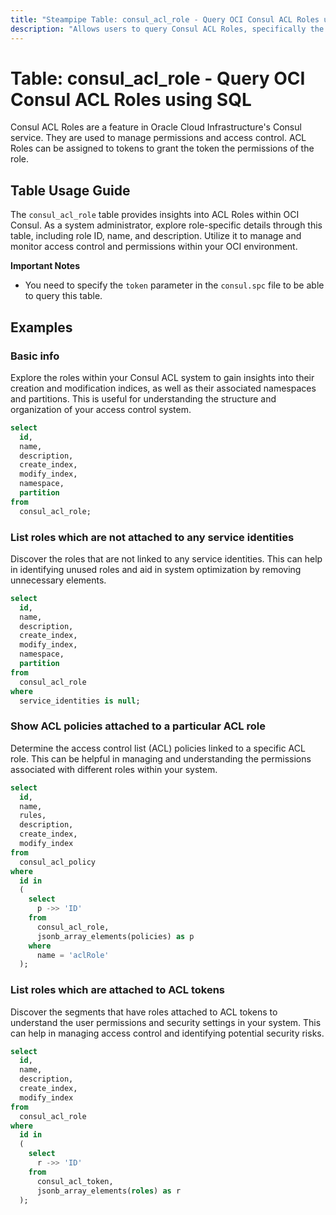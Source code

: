 ```yaml
---
title: "Steampipe Table: consul_acl_role - Query OCI Consul ACL Roles using SQL"
description: "Allows users to query Consul ACL Roles, specifically the role ID, name, and description, providing insights into access control and permissions."
---
```


# Table: consul_acl_role - Query OCI Consul ACL Roles using SQL

Consul ACL Roles are a feature in Oracle Cloud Infrastructure's Consul service. They are used to manage permissions and access control. ACL Roles can be assigned to tokens to grant the token the permissions of the role.

## Table Usage Guide

The `consul_acl_role` table provides insights into ACL Roles within OCI Consul. As a system administrator, explore role-specific details through this table, including role ID, name, and description. Utilize it to manage and monitor access control and permissions within your OCI environment.

**Important Notes**
- You need to specify the `token` parameter in the `consul.spc` file to be able to query this table.

## Examples

### Basic info
Explore the roles within your Consul ACL system to gain insights into their creation and modification indices, as well as their associated namespaces and partitions. This is useful for understanding the structure and organization of your access control system.

```sql
select
  id,
  name,
  description,
  create_index,
  modify_index,
  namespace,
  partition
from
  consul_acl_role;
```

### List roles which are not attached to any service identities
Discover the roles that are not linked to any service identities. This can help in identifying unused roles and aid in system optimization by removing unnecessary elements.

```sql
select
  id,
  name,
  description,
  create_index,
  modify_index,
  namespace,
  partition
from
  consul_acl_role
where
  service_identities is null;
```

### Show ACL policies attached to a particular ACL role
Determine the access control list (ACL) policies linked to a specific ACL role. This can be helpful in managing and understanding the permissions associated with different roles within your system.

```sql
select
  id,
  name,
  rules,
  description,
  create_index,
  modify_index
from
  consul_acl_policy
where
  id in
  (
    select
      p ->> 'ID'
    from
      consul_acl_role,
      jsonb_array_elements(policies) as p
    where
      name = 'aclRole'
  );
```

### List roles which are attached to ACL tokens
Discover the segments that have roles attached to ACL tokens to understand the user permissions and security settings in your system. This can help in managing access control and identifying potential security risks.

```sql
select
  id,
  name,
  description,
  create_index,
  modify_index
from
  consul_acl_role
where
  id in
  (
    select
      r ->> 'ID'
    from
      consul_acl_token,
      jsonb_array_elements(roles) as r
  );
```